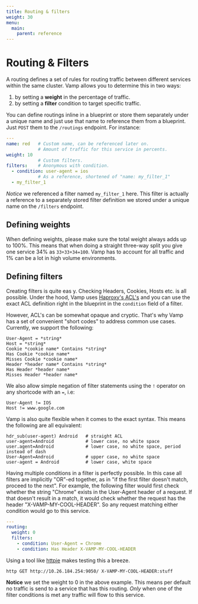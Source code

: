 ```yaml
---
title: Routing & filters
weight: 30
menu:
  main:
    parent: reference
---
```

# Routing & Filters

A routing defines a set of rules for routing traffic between different services within the same cluster.
Vamp allows you to determine this in two ways:

1. by setting a **weight** in the percentage of traffic.
2. by setting a **filter** condition to target specific traffic.

You can define routings inline in a blueprint or store them separately under a unique name and just use that name to reference them from a blueprint. Just `POST` them to the `/routings` endpoint. For instance:

```yaml
---
name: red   # Custom name, can be referenced later on.
            # Amount of traffic for this service in percents.
weight: 10
            # Custom filters.
filters:    # Anonymous with condition.
  - condition: user-agent = ios
            # As a reference, shortened of "name: my_filter_1"
  - my_filter_1
```

*Notice* we referenced a filter named `my_filter_1` here. This filter is actually a reference to a separately stored filter definition we stored under a unique name on the `/filters` endpoint.

## Defining weights

When defining weights, please make sure the total weight always adds up to 100%. This means that when doing a straight three-way split you give one service 34% as `33+33+34=100`. Vamp has to account for all traffic and 1% can be a lot in high volume environments.

## Defining filters
Creating filters is quite eas y. Checking Headers, Cookies, Hosts etc. is all possible. Under the hood, Vamp uses [Haproxy's ACL's](http://cbonte.github.io/haproxy-dconv/configuration-1.5.html#7.1) and you can use the exact ACL definition right in the blueprint in the `condition` field of a filter.

However, ACL's can be somewhat opaque and cryptic. That's why Vamp has a set of convenient "short codes"
to address common use cases. Currently, we support the following:

```
User-Agent = *string*
Host = *string*
Cookie *cookie name* Contains *string*
Has Cookie *cookie name*
Misses Cookie *cookie name*
Header *header name* Contains *string*
Has Header *header name*
Misses Header *header name*
```

We also allow simple negation of filter statements using the `!` operator on any shortcode with an `=`, i.e:

```
User-Agent != IOS
Host != www.google.com
```

Vamp is also quite flexible when it comes to the exact syntax. This means the following are all equivalent:

```
hdr_sub(user-agent) Android   # straight ACL
user-agent=Android            # lower case, no white space
user.agent=Android            # lower case, no white space, period instead of dash
User-Agent=Android            # upper case, no white space
user-agent = Android          # lower case, white space
```

Having multiple conditions in a filter is perfectly possible. In this case all filters are implicitly
"OR"-ed together, as in "if the first filter doesn't match, proceed to the next". For example, the following filter would first check whether the string "Chrome" exists in the User-Agent header of a
request. If that doesn't result in a match, it would check whether the request has the header 
"X-VAMP-MY-COOL-HEADER". So any request matching either condition would go to this service.

```yaml
---
routing:
  weight: 0
  filters:
    - condition: User-Agent = Chrome
    - condition: Has Header X-VAMP-MY-COOL-HEADER
```

Using a tool like [httpie](https://github.com/jakubroztocil/httpie) makes testing this a breeze.

    http GET http://10.26.184.254:9050/ X-VAMP-MY-COOL-HEADER:stuff

**Notice** we set the weight to 0 in the above example. This means per default no traffic is send to a service that has this routing. *Only* when one of the filter conditions is met any traffic will flow to this service.